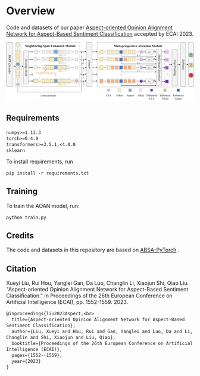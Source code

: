 # Overview

Code and datasets of our paper [Aspect-oriented Opinion Alignment Network for Aspect-Based Sentiment Classification](https://ebooks.iospress.nl/volumearticle/64368) accepted by ECAI 2023.

![model](https://github.com/AONE-NLP/ABSA-AOAN/blob/main/models/Model%20Overview.jpg)

## Requirements

```
numpy>=1.13.3
torch>=0.4.0
transformers>=3.5.1,<4.0.0
sklearn
```

To install requirements, run 

```
pip install -r requirements.txt
```

## Training

To train the AOAN model, run:

```
python train.py
```

## Credits

The code and datasets in this repository are based on [ABSA-PyTorch](https://github.com/songyouwei/ABSA-PyTorch) .

## Citation
Xueyi Liu, Rui Hou, Yanglei Gan, Da Luo, Changlin Li, Xiaojun Shi, Qiao Liu. "Aspect-oriented Opinion Alignment Network for Aspect-Based Sentiment Classification." In Proceedings of the 26th European Conference on Artificial Intelligence (ECAI), pp. 1552-1559. 2023. 

```
@inproceedings{liu2023Aspect,<br>
  title={Aspect-oriented Opinion Alignment Network for Aspect-Based Sentiment Classification},  
  author={Liu, Xueyi and Hou, Rui and Gan, Yanglei and Luo, Da and Li, Changlin and Shi, Xiaojun and Liu, Qiao},  
  booktitle={Proceedings of the 26th European Conference on Artificial Intelligence (ECAI)},  
  pages={1552--1559},  
  year={2023}  
}
```
